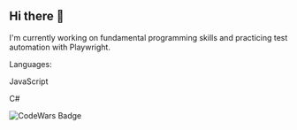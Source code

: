 ## Hi there 👋

I'm currently working on fundamental programming skills and practicing test automation with Playwright. 

Languages:

JavaScript

C#



![CodeWars Badge](https://www.codewars.com/users/codingWithSharon/badges/micro)

<!--
**codingWithSharon/codingWithSharon** is a ✨ _special_ ✨ repository because its `README.md` (this file) appears on your GitHub profile.

Here are some ideas to get you started:

- 🔭 I’m currently working on ...
- 🌱 I’m currently learning ...
- 👯 I’m looking to collaborate on ...
- 🤔 I’m looking for help with ...
- 💬 Ask me about ...
- 📫 How to reach me: ...
- 😄 Pronouns: ...
- ⚡ Fun fact: ...
-->

